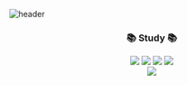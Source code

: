 ![header](https://capsule-render.vercel.app/api?type=waving&color=gradient&height=120&animation=fadeIn&section=header&text=hxx-ny%20)

<h3 align="center">📚 Study 📚</h3>
<p align="center">
  <img src="https://img.shields.io/badge/clang-00599C?style=for-the-badge&logo=c&logoColor=white">
  <img src="https://img.shields.io/badge/python-3776AB?style=for-the-badge&logo=python&logoColor=white">
  <img src="https://img.shields.io/badge/html-777BB4?style=for-the-badge&logo=hml&logoColor=white">
  <img src="https://img.shields.io/badge/mysql-4479A1?style=for-the-badge&logo=mysql&logoColor=white">
  <br>
  <img src="https://img.shields.io/badge/vsc-007ACC?style=for-the-badge&logo=visualstudiocode&logoColor=white">
  <br>
</p>
